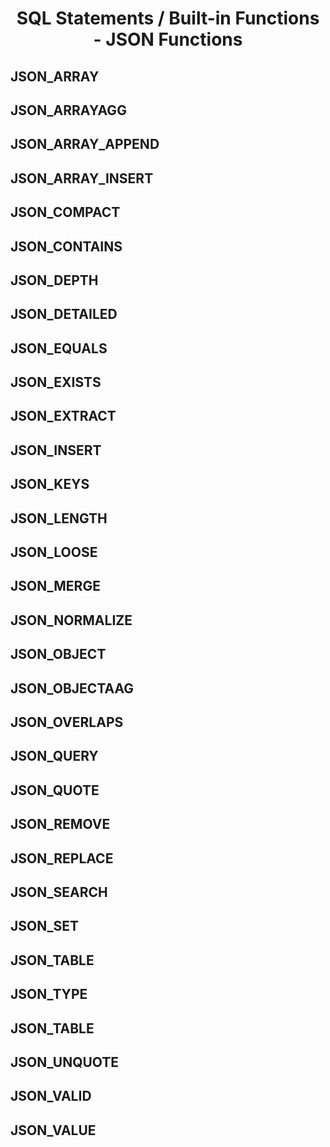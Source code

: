 <link rel="stylesheet" href="https://cdn.jsdelivr.net/npm/bootstrap-icons@1.5.0/font/bootstrap-icons.css">
<link rel="stylesheet" href="../../../source.css">

<h1 style="text-align:center">SQL Statements / Built-in Functions - JSON Functions </h1>

## JSON_ARRAY


## JSON_ARRAYAGG


## JSON_ARRAY_APPEND


## JSON_ARRAY_INSERT


## JSON_COMPACT


## JSON_CONTAINS


## JSON_DEPTH


## JSON_DETAILED


## JSON_EQUALS


## JSON_EXISTS


## JSON_EXTRACT


## JSON_INSERT


## JSON_KEYS


## JSON_LENGTH


## JSON_LOOSE


## JSON_MERGE


## JSON_NORMALIZE


## JSON_OBJECT


## JSON_OBJECTAAG


## JSON_OVERLAPS


## JSON_QUERY


## JSON_QUOTE


## JSON_REMOVE


## JSON_REPLACE


## JSON_SEARCH


## JSON_SET


## JSON_TABLE


## JSON_TYPE


## JSON_TABLE


## JSON_UNQUOTE


## JSON_VALID


## JSON_VALUE





